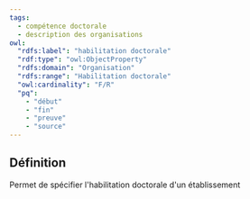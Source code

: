 ```yaml
---
tags:
  - compétence doctorale
  - description des organisations
owl:
  "rdfs:label": "habilitation doctorale"
  "rdf:type": "owl:ObjectProperty"
  "rdfs:domain": "Organisation"
  "rdfs:range": "Habilitation doctorale"
  "owl:cardinality": "F/R"
  "pq":
    - "début"
    - "fin"
    - "preuve"
    - "source"
---
```


<OntologyTable frontMatter={frontMatter}/>

## Définition

Permet de spécifier l'habilitation doctorale d'un établissement
